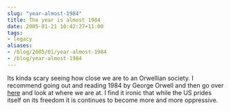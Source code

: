 ```yaml
---
slug: "year-almost-1984"
title: The year is almost 1984
date: 2005-01-21 10:42:27+11:00
tags:
- legacy
aliases:
- /blog/2005/01/year-almost-1984
- /blog/year-almost-1984
---
```


Its kinda scary seeing how close we are to an Orwellian society. I recommend going out and reading 1984 by George Orwell and then go over <a href="http://studentsfororwell.org/">here</a> and look at where we are at. I find it ironic that while the US prides itself on its freedom it is continues to become more and more oppressive.

